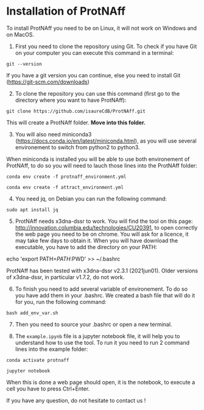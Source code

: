 # Installation of ProtNAff

To install ProtNAff you need to be on Linux, it will not work on Windows and on MacOS.

1. First you need to clone the repository using Git. To check if you have Git on your computer you can execute this command in a terminal:

`git --version`

If you have a git version you can continue, else you need to install Git (https://git-scm.com/downloads)

2. To clone the repository you can use this command (first go to the directory where you want to have ProtNAff):

`git clone https://github.com/isaureCdB/ProtNAff.git`

This will create a ProtNAff folder. **Move into this folder.**

3. You will also need miniconda3 (https://docs.conda.io/en/latest/miniconda.html), as you will use several environement to switch from python2 to python3.

When miniconda is installed you will be able to use both environement of ProtNAff, to do so you will need to lauch those lines into the ProtNAff folder:

`conda env create -f protnaff_environment.yml`

`conda env create -f attract_environment.yml`

4. You need jq, on Debian you can run the following command:

`sudo apt install jq`

5. ProtNAff needs x3dna-dssr to work. You will find the tool on this page:
http://innovation.columbia.edu/technologies/CU20391, to open correctly the web page you need to be on
chrome. You will ask for a licence, it may take few days to obtain it. When you will have download the
executable, you have to add the directory on your PATH:

echo 'export PATH=$PATH:$PWD' >> ~/.bashrc

ProtNAff has been tested with x3dna-dssr v2.3.1 (2021jun01).
Older versions of x3dna-dssr, in particular v1.7.2, do not work.

6. To finish you need to add several variable of environement. To do so you have add them in your .bashrc.
We created a bash file that will do it for you, run the following command:

`bash add_env_var.sh`

7. Then you need to source your .bashrc or open a new terminal.

8. The `example.ipynb` file is a jupyter notebook file, it will help you to understand how to use the tool.
To run it you need to run 2 command lines into the example folder:

`conda activate protnaff`

`jupyter notebook`

When this is done a web page should open, it is the notebook, to execute a cell you have to press Ctrl+Enter.

If you have any question, do not hesitate to contact us !
